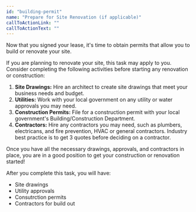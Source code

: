 ```yaml
---
id: "building-permit"
name: "Prepare for Site Renovation (if applicable)"
callToActionLink: ""
callToActionText: ""
---
```


Now that you signed your lease, it's time to obtain permits that allow you to build or renovate your site. 

If you are planning to renovate your site, this task may apply to you. Consider completing the following activities before starting any renovation or construction:
      
1. **Site Drawings:** Hire an architect to create site drawings that meet your business needs and budget.
2. **Utilities:** Work with your local government on any utility or water approvals you may need.
3. **Construction Permits:** File for a construction permit with your local government's Building/Construction Department.
4. **Contractors:** Hire any contractors you may need, such as plumbers, electricans, and fire prevention, HVAC or general contractors. Industry best practice is to get 3 quotes before deciding on a contractor.

Once you have all the necessary drawings, approvals, and contractors in place, you are in a good position to get your construction or renovation started!
 
After you complete this task, you will have:
- Site drawings
- Utility approvals
- Consutrction permits
- Contractors for build out

